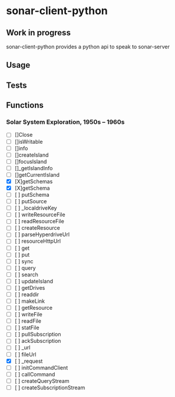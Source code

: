 # sonar-client-python
## Work in progress
sonar-client-python provides a python api to speak to sonar-server


## Usage
## Tests 
## Functions

### Solar System Exploration, 1950s – 1960s

- [ ] []Close
- [ ] []isWritable
- [ ] []info
- [ ] []createIsland
- [ ] []focusIsland
- [ ] []_getIslandInfo
- [ ] []getCurrentIsland
- [X] [X]getSchemas
- [X] [X]getSchema
- [ ] [ ] putSchema
- [ ] [ ] putSource
- [ ] [ ] _localdriveKey
- [ ] [ ] writeResourceFile
- [ ] [ ] readResourceFile
- [ ] [ ] createResource
- [ ] [ ] parseHyperdriveUrl
- [ ] [ ] resourceHttpUrl
- [ ] [ ] get
- [ ] [ ] put
- [ ] [ ] sync
- [ ] [ ] query
- [ ] [ ] search
- [ ] [ ] updateIsland
- [ ] [ ] getDrives
- [ ] [ ] readdir
- [ ] [ ] makeLink
- [ ] [ ] getResource
- [ ] [ ] writeFile
- [ ] [ ] readFile
- [ ] [ ] statFile
- [ ] [ ] pullSubscription
- [ ] [ ] ackSubscription
- [ ] [ ] _url
- [ ] [ ] fileUrl
- [X] [ ] _request
- [ ] [ ] initCommandClient
- [ ] [ ] callCommand
- [ ] [ ] createQueryStream
- [ ] [ ] createSubscriptionStream
